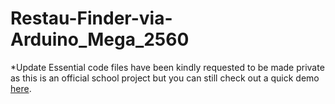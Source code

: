 # Restau-Finder-via-Arduino_Mega_2560

*Update
Essential code files have been kindly requested to be made private as this is an official school project but you can still check out a quick demo [here](https://photos.app.goo.gl/LYiSm73A4XW8SN3b2).
